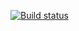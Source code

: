 [![Build status](https://ci.appveyor.com/api/projects/status/uqkr2aw4hkv18qsn/branch/master?svg=true)](https://ci.appveyor.com/project/ErmEvgeniy/selenide-netology/branch/master)
